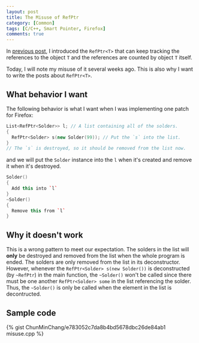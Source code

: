 ```yaml
---
layout: post
title: The Misuse of RefPtr
category: [Common]
tags: [C/C++, Smart Pointer, Firefox]
comments: true
---
```

In <!--[last post]({% post_url 2017-07-31-refptr-v-s-shared-ptr %})-->
[previous post](https://chunminchang.github.io/blog/post/refptr-v-s-shared-ptr),
I introduced the ```RefPtr<T>``` that can keep tracking the references to the
object ```T``` and the references are counted by object ```T``` itself.

Today, I will note my misuse of it several weeks ago.
This is also why I want to write the posts about ```RefPtr<T>```.

## What behavior I want
The following behavior is what I want when I was implementing one patch
for Firefox:

```c++
List<RefPtr<Solder>> l; // A list containing all of the solders.
{
  RefPtr<Solder> s(new Solder(99)); // Put the `s` into the list.
}
// The `s` is destroyed, so it should be removed from the list now.
```

and we will put the ```Solder``` instance into the ```l``` when
it's created and remove it when it's destroyed.

```c++
Solder()
{
  Add this into `l`
}
~Solder()
{
  Remove this from `l`
}
```

## Why it doesn't work
This is a wrong pattern to meet our expectation.
The solders in the list will **only** be destroyed and removed from the list
when the whole program is ended.
The solders are only removed from the list in its deconstructor.
However, whenever the ```RefPtr<Solder> s(new Solder())```
is deconstructed (by ```~RefPtr```) in the main function,
the ```~Solder()``` won't be called
since there must be one another ```RefPtr<Solder> some``` in the list
referencing the solder.
Thus, the ```~Solder()``` is only be called
when the element in the list is decontructed.

## Sample code
{% gist ChunMinChang/e783052c7da8b4bd5678dbc26de84ab1 misuse.cpp %}
